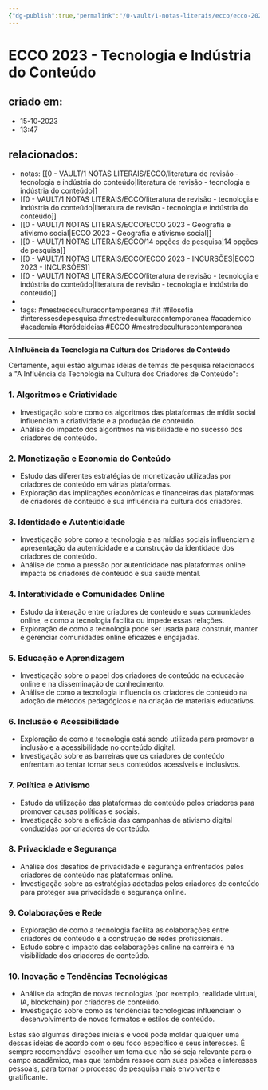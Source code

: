 ```yaml
---
{"dg-publish":true,"permalink":"/0-vault/1-notas-literais/ecco/ecco-2023-tecnologia-e-industria-do-conteudo/","tags":["mestredeculturacontemporanea","lit","filosofia","interessesdepesquisa","academico","academia","toródeideias","ECCO"],"dgHomeLink":true,"dgShowLocalGraph":true,"dgShowFileTree":true,"dgEnableSearch":true}
---
```


# ECCO 2023 - Tecnologia e Indústria do Conteúdo

## criado em: 
- 15-10-2023
- 13:47
## relacionados:
- notas: [[0 - VAULT/1 NOTAS LITERAIS/ECCO/literatura de revisão - tecnologia e indústria do conteúdo\|literatura de revisão - tecnologia e indústria do conteúdo]]
- [[0 - VAULT/1 NOTAS LITERAIS/ECCO/literatura de revisão - tecnologia e indústria do conteúdo\|literatura de revisão - tecnologia e indústria do conteúdo]]
- [[0 - VAULT/1 NOTAS LITERAIS/ECCO/ECCO 2023 - Geografia e ativismo social\|ECCO 2023 - Geografia e ativismo social]]
- [[0 - VAULT/1 NOTAS LITERAIS/ECCO/14 opções de pesquisa\|14 opções de pesquisa]]
- [[0 - VAULT/1 NOTAS LITERAIS/ECCO/ECCO 2023 - INCURSÕES\|ECCO 2023 - INCURSÕES]]
- [[0 - VAULT/1 NOTAS LITERAIS/ECCO/literatura de revisão - tecnologia e indústria do conteúdo\|literatura de revisão - tecnologia e indústria do conteúdo]]
- 
- tags: #mestredeculturacontemporanea #lit #filosofia #interessesdepesquisa 
#mestredeculturacontemporanea #academico #academia #toródeideias #ECCO #mestredeculturacontemporanea 
---
**A Influência da Tecnologia na Cultura dos Criadores de Conteúdo**

Certamente, aqui estão algumas ideias de temas de pesquisa relacionados à "A Influência da Tecnologia na Cultura dos Criadores de Conteúdo":

### 1. **Algoritmos e Criatividade**
- Investigação sobre como os algoritmos das plataformas de mídia social influenciam a criatividade e a produção de conteúdo.
- Análise do impacto dos algoritmos na visibilidade e no sucesso dos criadores de conteúdo.

### 2. **Monetização e Economia do Conteúdo**
- Estudo das diferentes estratégias de monetização utilizadas por criadores de conteúdo em várias plataformas.
- Exploração das implicações econômicas e financeiras das plataformas de criadores de conteúdo e sua influência na cultura dos criadores.

### 3. **Identidade e Autenticidade**
- Investigação sobre como a tecnologia e as mídias sociais influenciam a apresentação da autenticidade e a construção da identidade dos criadores de conteúdo.
- Análise de como a pressão por autenticidade nas plataformas online impacta os criadores de conteúdo e sua saúde mental.

### 4. **Interatividade e Comunidades Online**
- Estudo da interação entre criadores de conteúdo e suas comunidades online, e como a tecnologia facilita ou impede essas relações.
- Exploração de como a tecnologia pode ser usada para construir, manter e gerenciar comunidades online eficazes e engajadas.

### 5. **Educação e Aprendizagem**
- Investigação sobre o papel dos criadores de conteúdo na educação online e na disseminação de conhecimento.
- Análise de como a tecnologia influencia os criadores de conteúdo na adoção de métodos pedagógicos e na criação de materiais educativos.

### 6. **Inclusão e Acessibilidade**
- Exploração de como a tecnologia está sendo utilizada para promover a inclusão e a acessibilidade no conteúdo digital.
- Investigação sobre as barreiras que os criadores de conteúdo enfrentam ao tentar tornar seus conteúdos acessíveis e inclusivos.

### 7. **Política e Ativismo**
- Estudo da utilização das plataformas de conteúdo pelos criadores para promover causas políticas e sociais.
- Investigação sobre a eficácia das campanhas de ativismo digital conduzidas por criadores de conteúdo.

### 8. **Privacidade e Segurança**
- Análise dos desafios de privacidade e segurança enfrentados pelos criadores de conteúdo nas plataformas online.
- Investigação sobre as estratégias adotadas pelos criadores de conteúdo para proteger sua privacidade e segurança online.

### 9. **Colaborações e Rede**
- Exploração de como a tecnologia facilita as colaborações entre criadores de conteúdo e a construção de redes profissionais.
- Estudo sobre o impacto das colaborações online na carreira e na visibilidade dos criadores de conteúdo.

### 10. **Inovação e Tendências Tecnológicas**
- Análise da adoção de novas tecnologias (por exemplo, realidade virtual, IA, blockchain) por criadores de conteúdo.
- Investigação sobre como as tendências tecnológicas influenciam o desenvolvimento de novos formatos e estilos de conteúdo.

Estas são algumas direções iniciais e você pode moldar qualquer uma dessas ideias de acordo com o seu foco específico e seus interesses. É sempre recomendável escolher um tema que não só seja relevante para o campo acadêmico, mas que também ressoe com suas paixões e interesses pessoais, para tornar o processo de pesquisa mais envolvente e gratificante.